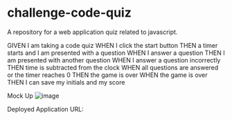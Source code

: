 # challenge-code-quiz
A repository for a web application quiz related to javascript.


GIVEN I am taking a code quiz
WHEN I click the start button
THEN a timer starts and I am presented with a question
WHEN I answer a question
THEN I am presented with another question
WHEN I answer a question incorrectly
THEN time is subtracted from the clock
WHEN all questions are answered or the timer reaches 0
THEN the game is over
WHEN the game is over
THEN I can save my initials and my score

Mock Up
![image](https://user-images.githubusercontent.com/112825724/209606494-98320331-5697-4d75-a7f2-91f423b720af.png)

Deployed Application URL: 
